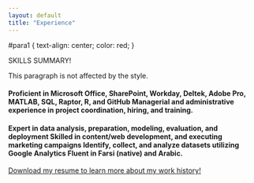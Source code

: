 ```yaml
---
layout: default
title: "Experience"
---
```

#para1 {
  text-align: center;
  color: red;
}
</style>
</head>
<body>

<p id="para1">SKILLS SUMMARY!</p>
<p>This paragraph is not affected by the style.</p>

</body>
</html>
  
<h4>Proficient in Microsoft Office, SharePoint, Workday, Deltek, Adobe Pro, MATLAB, SQL, Raptor, R, and GitHub 	Managerial and administrative experience in project coordination, hiring, and training.</h4>
<h4>Expert in data analysis, preparation, modeling, evaluation, and deployment                      
Skilled in content/web development, and executing marketing campaigns
Identify, collect, and analyze datasets utilizing Google Analytics   
Fluent in Farsi (native) and Arabic. </h4>

<a href="Venous Doraji Resume_2022.docx" download>Download my resume to learn more about my work history!</a>

